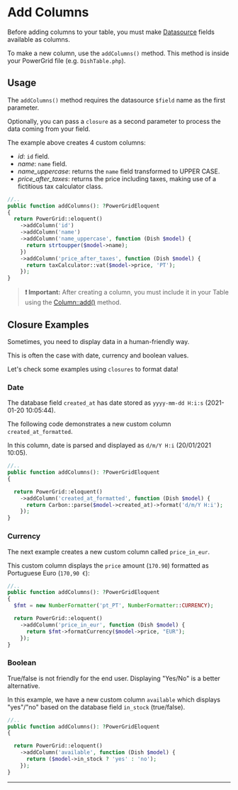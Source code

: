 # Add Columns

Before adding columns to your table, you must make [Datasource](https://livewire-powergrid.docsforge.com/main/datasource/) fields available as columns.

To make a new column, use the `addColumns()` method. This method is inside your PowerGrid file (e.g. `DishTable.php`).

## Usage

The `addColumns()` method requires the datasource `$field` name as the first parameter.

Optionally, you can pass a `closure` as  a second parameter to process the data coming from your field.

The example above creates 4 custom columns:

- *id*: `id` field.
- *name*: `name` field.
- *name_uppercase*: returns the `name` field transformed to UPPER CASE.
- *price_after_taxes*: returns the price including taxes, making use of a fictitious tax calculator class.

```php
//..
public function addColumns(): ?PowerGridEloquent
{
  return PowerGrid::eloquent()
    ->addColumn('id')
    ->addColumn('name')
    ->addColumn('name_uppercase', function (Dish $model) {
      return strtoupper($model->name);
    })
    ->addColumn('price_after_taxes', function (Dish $model) {
      return taxCalculator::vat($model->price, 'PT');
    });
}
```

> **❗ Important:** After creating a column, you must include it in your Table using the [Column::add()](https://livewire-powergrid.docsforge.com/main/include-columns/) method.

## Closure Examples

Sometimes, you need to display data in a human-friendly way.

This is often the case with date, currency and boolean values.

Let's check some examples using `closures` to format data!

### Date

The database field `created_at` has date stored as `yyyy-mm-dd H:i:s` (2021-01-20 10:05:44).

The following code demonstrates a new custom column `created_at_formatted`.

In this column, date is parsed and displayed as `d/m/Y H:i` (20/01/2021 10:05).

```php
//..
public function addColumns(): ?PowerGridEloquent
{

  return PowerGrid::eloquent()
    ->addColumn('created_at_formatted', function (Dish $model) {
      return Carbon::parse($model->created_at)->format('d/m/Y H:i');
    });
}
```

### Currency

The next example creates a new custom column called `price_in_eur`.

This custom column displays the `price` amount (`170.90`) formatted as Portuguese Euro (`170,90 €`):

```php
//..
public function addColumns(): ?PowerGridEloquent
{
  $fmt = new NumberFormatter('pt_PT', NumberFormatter::CURRENCY);

  return PowerGrid::eloquent()
    ->addColumn('price_in_eur', function (Dish $model) {
      return $fmt->formatCurrency($model->price, "EUR");
    });
}
```

### Boolean

True/false is not friendly for the end user. Displaying "Yes/No" is a better alternative.

In this example, we have a new custom column `available` which displays "yes"/"no" based on the database field `in_stock` (true/false).

```php
//..
public function addColumns(): ?PowerGridEloquent
{

  return PowerGrid::eloquent()
    ->addColumn('available', function (Dish $model) {
      return ($model->in_stock ? 'yes' : 'no');
    });
}
```

---
